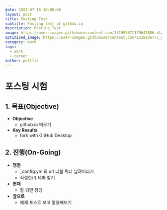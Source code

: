 ```yaml
---
date: 2022-07-18 10:00:00
layout: post
title: Posting Test
subtitle: Posting test at github.io
description: Posting Test
image: https://user-images.githubusercontent.com/13199367/179641886-a1aab863-1789-4345-a4ba-ee261a31f5f4.jpg
optimized_image: https://user-images.githubusercontent.com/13199367/c_scale,w_380/179641886-a1aab863-1789-4345-a4ba-ee261a31f5f4.jpg
category: work
tags:
  - work
  - career
author: pelllzz
---
```

# 포스팅 시험

## 1. 목표(Objective)

- **Objective**
    - github.io 띄우기
- **Key Results**
    - fork with GitHub Desktop

## 2. 진행(On-Going)

- **쟁점**
    - _config.yml의 url 더블 쿼터 날려버리기
    - 적절한(!) 테마 찾기
- **현재**
    - 잘 되면 장땡
- **앞으로**
    - 예제 포스트 보고 활용해보기
